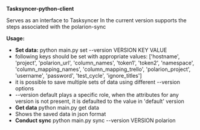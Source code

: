 **Tasksyncer-python-client**

Serves as an interface to Tasksyncer
In the current version supports the steps associated with the polarion-sync

**Usage:**
- **Set data:** python main.py set --version VERSION KEY VALUE
- following keys should be set with appropriate values: ['hostname', 'project', 'polarion_url', 'column_names',
                'token1', 'token2', 'namespace', 'column_mapping_names',
                'column_mapping_trello', 'polarion_project', 'username',
                'password', 'test_cycle', 'ignore_titles']
- it is possible to save multiple sets of data using different --version options
- --version default plays a specific role, when the attributes for any version is not present,
    it is defaulted to the value in 'default' version
- **Get data** python main.py get data
- Shows the saved data in json format
- **Conduct sync** python main.py sync --version VERSION polarion
